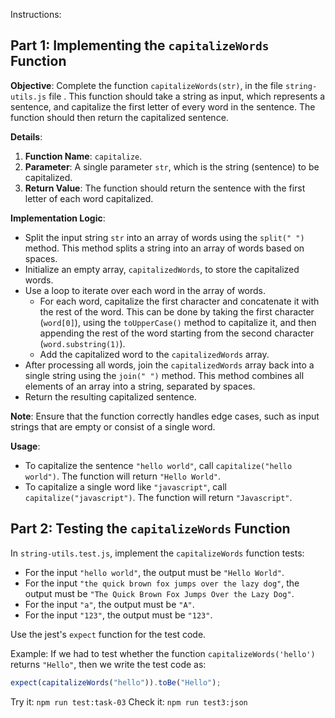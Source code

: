 Instructions:

## Part 1: Implementing the `capitalizeWords` Function

**Objective**: Complete the function `capitalizeWords(str)`, in the file `string-utils.js` file . This function should take a string as input, which represents a sentence, and capitalize the first letter of every word in the sentence. The function should then return the capitalized sentence.

**Details**:

1. **Function Name**: `capitalize`.
2. **Parameter**: A single parameter `str`, which is the string (sentence) to be capitalized.
3. **Return Value**: The function should return the sentence with the first letter of each word capitalized.

**Implementation Logic**:

- Split the input string `str` into an array of words using the `split(" ")` method. This method splits a string into an array of words based on spaces.
- Initialize an empty array, `capitalizedWords`, to store the capitalized words.
- Use a loop to iterate over each word in the array of words.
  - For each word, capitalize the first character and concatenate it with the rest of the word. This can be done by taking the first character (`word[0]`), using the `toUpperCase()` method to capitalize it, and then appending the rest of the word starting from the second character (`word.substring(1)`).
  - Add the capitalized word to the `capitalizedWords` array.
- After processing all words, join the `capitalizedWords` array back into a single string using the `join(" ")` method. This method combines all elements of an array into a string, separated by spaces.
- Return the resulting capitalized sentence.

**Note**: Ensure that the function correctly handles edge cases, such as input strings that are empty or consist of a single word.

**Usage**:

- To capitalize the sentence `"hello world"`, call `capitalize("hello world")`. The function will return `"Hello World"`.
- To capitalize a single word like `"javascript"`, call `capitalize("javascript")`. The function will return `"Javascript"`.

## Part 2: Testing the `capitalizeWords` Function

In `string-utils.test.js`, implement the `capitalizeWords` function tests:

- For the input `"hello world"`, the output must be `"Hello World"`.
- For the input `"the quick brown fox jumps over the lazy dog"`, the output must be `"The Quick Brown Fox Jumps Over the Lazy Dog"`.
- For the input `"a"`, the output must be `"A"`.
- For the input `"123"`, the output must be `"123"`.

Use the jest's `expect` function for the test code.

Example:
If we had to test whether the function `capitalizeWords('hello')` returns `"Hello"`, then we write the test code as:

```js
expect(capitalizeWords("hello")).toBe("Hello");
```

Try it: `npm run test:task-03`
Check it: `npm run test3:json`
